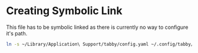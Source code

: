 # Creating Symbolic Link

This file has to be symbolic linked as there is currently no way to
configure it's path.

```bash
ln -s ~/Library/Application\ Support/tabby/config.yaml ~/.config/tabby/config.yaml
```
